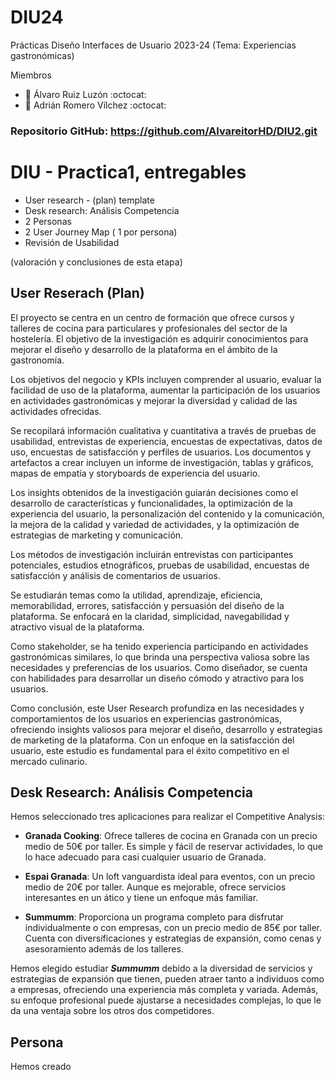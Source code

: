 # DIU24
Prácticas Diseño Interfaces de Usuario 2023-24 (Tema: Experiencias gastronómicas)

Miembros
 * :bust_in_silhouette:   Álvaro Ruiz Luzón     :octocat:     
 * :bust_in_silhouette:  Adrián Romero Vílchez     :octocat:

### Repositorio GitHub: https://github.com/AlvareitorHD/DIU2.git
# DIU - Practica1, entregables
- User research - (plan) template 
- Desk research: Análisis Competencia 
- 2 Personas 
- 2 User Journey Map  ( 1 por persona)
- Revisión de Usabilidad 

(valoración y conclusiones de esta etapa)

## User Reserach (Plan)
El proyecto se centra en un centro de formación que ofrece cursos y talleres de cocina para particulares y profesionales del sector de la hostelería. El objetivo de la investigación es adquirir conocimientos para mejorar el diseño y desarrollo de la plataforma en el ámbito de la gastronomía.

Los objetivos del negocio y KPIs incluyen comprender al usuario, evaluar la facilidad de uso de la plataforma, aumentar la participación de los usuarios en actividades gastronómicas y mejorar la diversidad y calidad de las actividades ofrecidas.

Se recopilará información cualitativa y cuantitativa a través de pruebas de usabilidad, entrevistas de experiencia, encuestas de expectativas, datos de uso, encuestas de satisfacción y perfiles de usuarios. Los documentos y artefactos a crear incluyen un informe de investigación, tablas y gráficos, mapas de empatía y storyboards de experiencia del usuario.

Los insights obtenidos de la investigación guiarán decisiones como el desarrollo de características y funcionalidades, la optimización de la experiencia del usuario, la personalización del contenido y la comunicación, la mejora de la calidad y variedad de actividades, y la optimización de estrategias de marketing y comunicación.

Los métodos de investigación incluirán entrevistas con participantes potenciales, estudios etnográficos, pruebas de usabilidad, encuestas de satisfacción y análisis de comentarios de usuarios.

Se estudiarán temas como la utilidad, aprendizaje, eficiencia, memorabilidad, errores, satisfacción y persuasión del diseño de la plataforma. Se enfocará en la claridad, simplicidad, navegabilidad y atractivo visual de la plataforma.

Como stakeholder, se ha tenido experiencia participando en actividades gastronómicas similares, lo que brinda una perspectiva valiosa sobre las necesidades y preferencias de los usuarios. Como diseñador, se cuenta con habilidades para desarrollar un diseño cómodo y atractivo para los usuarios.

Como conclusión, este User Research profundiza en las necesidades y comportamientos de los usuarios en experiencias gastronómicas, ofreciendo insights valiosos para mejorar el diseño, desarrollo y estrategias de marketing de la plataforma. Con un enfoque en la satisfacción del usuario, este estudio es fundamental para el éxito competitivo en el mercado culinario.

## Desk Research: Análisis Competencia
Hemos seleccionado tres aplicaciones para realizar el Competitive Analysis:

- **Granada Cooking**: Ofrece talleres de cocina en Granada con un precio medio de 50€ por taller. Es simple y fácil de reservar actividades, lo que lo hace adecuado para casi cualquier usuario de Granada.

- **Espai Granada**: Un loft vanguardista ideal para eventos, con un precio medio de 20€ por taller. Aunque es mejorable, ofrece servicios interesantes en un ático y tiene un enfoque más familiar.

- **Summumm**: Proporciona un programa completo para disfrutar individualmente o con empresas, con un precio medio de 85€ por taller. Cuenta con diversificaciones y estrategias de expansión, como cenas y asesoramiento además de los talleres.

Hemos elegido estudiar ***Summumm*** debido a la diversidad de servicios y estrategias de expansión que tienen, pueden atraer tanto a individuos como a empresas, ofreciendo una experiencia más completa y variada. Además, su enfoque profesional puede ajustarse a necesidades complejas, lo que le da una ventaja sobre los otros dos competidores.

## Persona

Hemos creado 